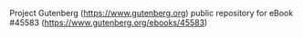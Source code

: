 Project Gutenberg (https://www.gutenberg.org) public repository for eBook #45583 (https://www.gutenberg.org/ebooks/45583)
